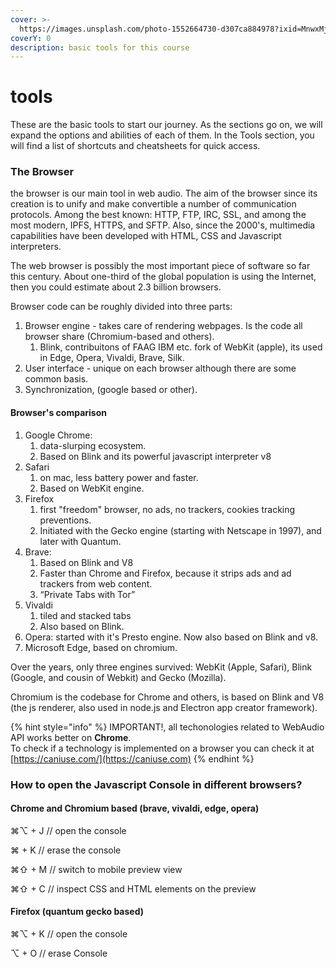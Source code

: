 ```yaml
---
cover: >-
  https://images.unsplash.com/photo-1552664730-d307ca884978?ixid=MnwxMjA3fDB8MHxwaG90by1wYWdlfHx8fGVufDB8fHx8&ixlib=rb-1.2.1&auto=format&fit=crop&w=2970&q=80
coverY: 0
description: basic tools for this course
---
```


# tools

These are the basic tools to start our journey. As the sections go on, we will expand the options and abilities of each of them. In the Tools section, you will find a list of shortcuts and cheatsheets for quick access.

### The Browser

the browser is our main tool in web audio. The aim of the browser since its creation is to unify and make convertible a number of communication protocols. Among the best known: HTTP, FTP, IRC, SSL, and among the most modern, IPFS, HTTPS, and SFTP. Also, since the 2000's, multimedia capabilities have been developed with HTML, CSS and Javascript interpreters.

The web browser is possibly the most important piece of software so far this century. About one-third of the global population is using the Internet, then you could estimate about 2.3 billion browsers.

Browser code can be roughly divided into three parts:

1. Browser engine - takes care of rendering webpages. Is the code all browser share (Chromium-based and others).
   1. Blink, contribuitons of FAAG IBM etc. fork of WebKit (apple), its used in Edge, Opera, Vivaldi, Brave, Silk.
2. User interface - unique on each browser although there are some common basis.
3. Synchronization, (google based or other).

#### Browser's comparison

1. Google Chrome:
   1. data-slurping ecosystem.
   2. Based on Blink and its powerful javascript interpreter v8
2. Safari
   1. on mac, less battery power and faster.
   2. Based on WebKit engine.
3. Firefox
   1. first "freedom" browser, no ads, no trackers, cookies tracking preventions.
   2. Initiated with the Gecko engine (starting with Netscape in 1997), and later with Quantum.
4. Brave:
   1. Based on Blink and V8
   2. Faster than Chrome and Firefox, because it strips ads and ad trackers from web content.
   3. “Private Tabs with Tor”
5. Vivaldi
   1. tiled and stacked tabs
   2. Also based on Blink.
6. Opera: started with it's Presto engine. Now also based on Blink and v8.
7. Microsoft Edge, based on chromium.

Over the years, only three engines survived: WebKit (Apple, Safari), Blink (Google, and cousin of Webkit) and Gecko (Mozilla).

Chromium is the codebase for Chrome and others, is based on  Blink and V8 (the js renderer, also used in node.js and Electron app creator framework).



{% hint style="info" %}
IMPORTANT!, all techonologies related to WebAudio API works better on **Chrome**. \
To check if a technology is implemented on a browser you can check it at [https://caniuse.com/](https://caniuse.com)
{% endhint %}

### How to open the Javascript Console in different browsers?

#### Chrome and Chromium based (brave, vivaldi, edge, opera)

⌘⌥ + J //  open the console

⌘ + K // erase the console

⌘⇧ + M // switch to mobile preview view

⌘⇧ + C // inspect CSS and HTML elements on the preview



#### Firefox (quantum gecko based)

⌘⌥ + K //  open the console

⌥ + O // erase Console
